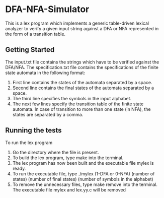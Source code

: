 # DFA-NFA-Simulator
This is a lex program which implements a generic table-driven lexical analyzer to verify a given input string against a DFA or NFA represented in the form of a transition table.

Getting Started
---------------
The input.txt file contains the strings which have to be verified against the DFA/NFA.
The specification.txt file contains the specifications of the finite state automata in the following format:
1. First line contains the states of the automata separated by a space.
2. Second line contains the final states of the automata separated by a space.    
3. The third line specifies the symbols in the input alphabet.
4. The next few lines specify the transition table of the finite state automata.
   In case of transition to more than one state (in NFA), the states are separated by a comma.
   
Running the tests
-----------------
To run the lex program
  
1. Go the directory where the file is present.
2. To build the lex program, type make into the terminal.
3. The lex program has now been built and the executable file mylex is ready.
4. To run the executable file, type
   ./mylex (1-DFA or 0-NFA) (number of states) (number of final states) (number of symbols in the alphabet)
5. To remove the unnecessary files, type make remove into the terminal.
   The executable file mylex and lex.yy.c will be removed
